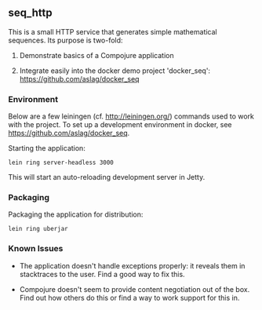 ## seq_http

This is a small HTTP service that generates simple mathematical sequences. Its
purpose is two-fold:

1. Demonstrate basics of a Compojure application

2. Integrate easily into the docker demo project 'docker_seq': https://github.com/aslag/docker_seq

### Environment

Below are a few leiningen (cf. http://leiningen.org/) commands used to work with the project. To set up a development environment in docker, see https://github.com/aslag/docker_seq.

Starting the application:

    lein ring server-headless 3000

This will start an auto-reloading development server in Jetty.

### Packaging

Packaging the application for distribution:

    lein ring uberjar

### Known Issues

+ The application doesn't handle exceptions properly: it reveals them in
  stacktraces to the user. Find a good way to fix this.

+ Compojure doesn't seem to provide content negotiation out of the box.
  Find out how others do this or find a way to work support for this in.
